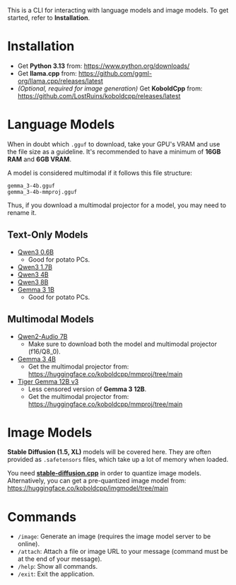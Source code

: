 This is a CLI for interacting with language models and image models. To get started, refer to **Installation**.

# Installation

- Get **Python 3.13** from: https://www.python.org/downloads/
- Get **llama.cpp** from: https://github.com/ggml-org/llama.cpp/releases/latest
- *(Optional, required for image generation)* Get **KoboldCpp** from: https://github.com/LostRuins/koboldcpp/releases/latest

# Language Models

When in doubt which `.gguf` to download, take your GPU's VRAM and use the file size as a guideline. It's recommended to have a minimum of **16GB RAM** and **6GB VRAM**.

A model is considered multimodal if it follows this file structure:

```
gemma_3-4b.gguf
gemma_3-4b-mmproj.gguf
```

Thus, if you download a multimodal projector for a model, you may need to rename it.

## Text-Only Models

- [Qwen3 0.6B](https://huggingface.co/Qwen/Qwen3-0.6B-GGUF/tree/main)
    - Good for potato PCs.
- [Qwen3 1.7B](https://huggingface.co/Qwen/Qwen3-1.7B-GGUF/tree/main)
- [Qwen3 4B](https://huggingface.co/Qwen/Qwen3-4B-GGUF/tree/main)
- [Qwen3 8B](https://huggingface.co/Qwen/Qwen3-8B-GGUF/tree/main)
- [Gemma 3 1B](https://huggingface.co/unsloth/gemma-3-1b-it-GGUF/tree/main)
    - Good for potato PCs.

## Multimodal Models

- [Qwen2-Audio 7B](https://huggingface.co/mradermacher/Qwen2-Audio-7B-Instruct-GGUF/tree/main)
    - Make sure to download both the model and multimodal projector (f16/Q8_0).
- [Gemma 3 4B](https://huggingface.co/unsloth/gemma-3-4b-it-qat-GGUF/tree/main)
    - Get the multimodal projector from: https://huggingface.co/koboldcpp/mmproj/tree/main
- [Tiger Gemma 12B v3](https://huggingface.co/TheDrummer/Tiger-Gemma-12B-v3-GGUF/tree/main)
    - Less censored version of **Gemma 3 12B**.
    - Get the multimodal projector from: https://huggingface.co/koboldcpp/mmproj/tree/main

# Image Models

**Stable Diffusion (1.5, XL)** models will be covered here. They are often provided as `.safetensors` files, which take up a lot of memory when loaded.

You need **[stable-diffusion.cpp](https://github.com/leejet/stable-diffusion.cpp/releases/latest)** in order to quantize image models. Alternatively, you can get a pre-quantized image model from: https://huggingface.co/koboldcpp/imgmodel/tree/main

# Commands

- `/image`: Generate an image (requires the image model server to be online).
- `/attach`: Attach a file or image URL to your message (command must be at the end of your message).
- `/help`: Show all commands.
- `/exit`: Exit the application.
